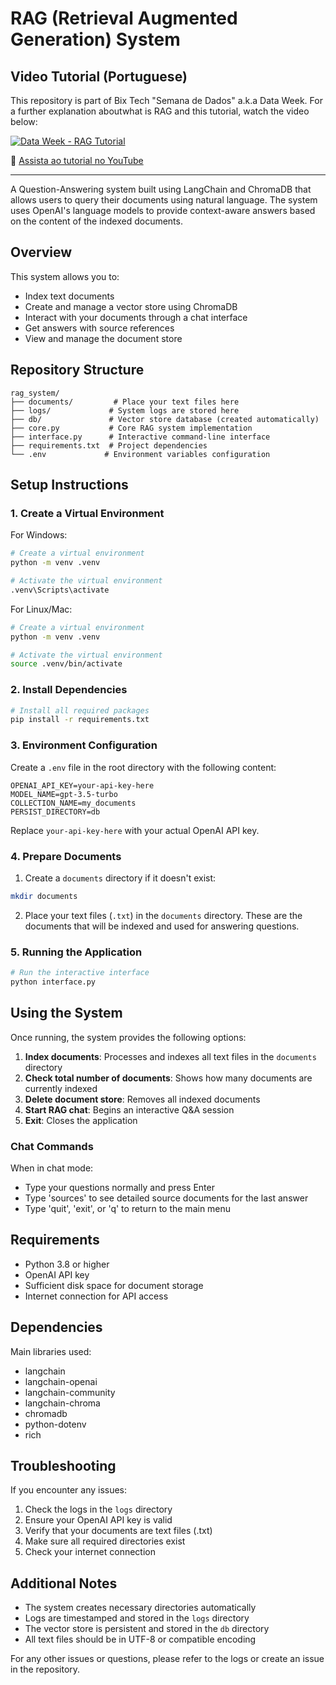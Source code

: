 # RAG (Retrieval Augmented Generation) System 

## Video Tutorial (Portuguese)
This repository is part of Bix Tech "Semana de Dados" a.k.a Data Week. For a further explanation aboutwhat is RAG and this tutorial, watch the video below:

[![Data Week - RAG Tutorial](https://img.youtube.com/vi/nbXG9Xh4ZIg/0.jpg)](https://www.youtube.com/watch?v=nbXG9Xh4ZIg)

🎥 [Assista ao tutorial no YouTube](https://www.youtube.com/watch?v=nbXG9Xh4ZIg)

---

A Question-Answering system built using LangChain and ChromaDB that allows users to query their documents using natural language. The system uses OpenAI's language models to provide context-aware answers based on the content of the indexed documents.

## Overview

This system allows you to:
- Index text documents
- Create and manage a vector store using ChromaDB
- Interact with your documents through a chat interface
- Get answers with source references
- View and manage the document store


## Repository Structure

```
rag_system/
├── documents/         # Place your text files here
├── logs/             # System logs are stored here
├── db/               # Vector store database (created automatically)
├── core.py           # Core RAG system implementation
├── interface.py      # Interactive command-line interface
├── requirements.txt  # Project dependencies
└── .env             # Environment variables configuration
```

## Setup Instructions

### 1. Create a Virtual Environment

For Windows:
```bash
# Create a virtual environment
python -m venv .venv

# Activate the virtual environment
.venv\Scripts\activate
```

For Linux/Mac:
```bash
# Create a virtual environment
python -m venv .venv

# Activate the virtual environment
source .venv/bin/activate
```

### 2. Install Dependencies

```bash
# Install all required packages
pip install -r requirements.txt
```

### 3. Environment Configuration

Create a `.env` file in the root directory with the following content:
```env
OPENAI_API_KEY=your-api-key-here
MODEL_NAME=gpt-3.5-turbo
COLLECTION_NAME=my_documents
PERSIST_DIRECTORY=db
```

Replace `your-api-key-here` with your actual OpenAI API key.

### 4. Prepare Documents

1. Create a `documents` directory if it doesn't exist:
```bash
mkdir documents
```

2. Place your text files (`.txt`) in the `documents` directory. These are the documents that will be indexed and used for answering questions.

### 5. Running the Application

```bash
# Run the interactive interface
python interface.py
```

## Using the System

Once running, the system provides the following options:

1. **Index documents**: Processes and indexes all text files in the `documents` directory
2. **Check total number of documents**: Shows how many documents are currently indexed
3. **Delete document store**: Removes all indexed documents
4. **Start RAG chat**: Begins an interactive Q&A session
5. **Exit**: Closes the application

### Chat Commands
When in chat mode:
- Type your questions normally and press Enter
- Type 'sources' to see detailed source documents for the last answer
- Type 'quit', 'exit', or 'q' to return to the main menu

## Requirements

- Python 3.8 or higher
- OpenAI API key
- Sufficient disk space for document storage
- Internet connection for API access

## Dependencies

Main libraries used:
- langchain
- langchain-openai
- langchain-community
- langchain-chroma
- chromadb
- python-dotenv
- rich

## Troubleshooting

If you encounter any issues:

1. Check the logs in the `logs` directory
2. Ensure your OpenAI API key is valid
3. Verify that your documents are text files (.txt)
4. Make sure all required directories exist
5. Check your internet connection

## Additional Notes

- The system creates necessary directories automatically
- Logs are timestamped and stored in the `logs` directory
- The vector store is persistent and stored in the `db` directory
- All text files should be in UTF-8 or compatible encoding

For any other issues or questions, please refer to the logs or create an issue in the repository.